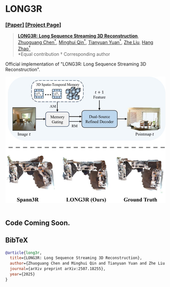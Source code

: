 # LONG3R
### [[Paper]](https://arxiv.org/abs/2507.18255) [[Project Page]](https://zgchen33.github.io/LONG3R/)

> [**LONG3R: Long Sequence Streaming 3D Reconstruction**](https://zgchen33.github.io/LONG3R/),            
> [Zhuoguang Chen<sup>*</sup>](https://zgchen33.github.io), [Minghui Qin<sup>*</sup>](), [Tianyuan Yuan<sup>*</sup>](), [Zhe Liu](), [Hang Zhao<sup>†</sup>](https://hangzhaomit.github.io/) <br>
> *Equal contribution  † Corresponding author

Official implementation of "LONG3R: Long Sequence Streaming 3D Reconstruction".

<div align="center">
  <img src="assets/teaser.jpg"/>
</div><br/>

## Code Coming Soon.

## BibTeX

```bibtex
@article{long3r,
  title={LONG3R: Long Sequence Streaming 3D Reconstruction}, 
  author={Zhuoguang Chen and Minghui Qin and Tianyuan Yuan and Zhe Liu and Hang Zhao},
  journal={arXiv preprint arXiv:2507.18255},
  year={2025}
}
```